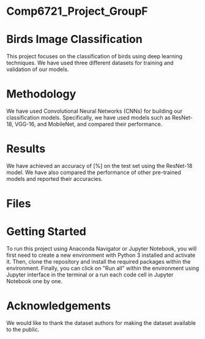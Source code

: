 # Comp6721_Project_GroupF

# Birds Image Classification

This project focuses on the classification of birds using deep learning techniques. We have used three different datasets for training and validation of our models.

# Methodology

We have used Convolutional Neural Networks (CNNs) for building our classification models. Specifically, we have used models such as ResNet-18, VGG-16, and MobileNet, and compared their performance.

# Results

We have achieved an accuracy of [%] on the test set using the ResNet-18 model. We have also compared the performance of other pre-trained models and reported their accuracies.

# Files

# Getting Started

To run this project using Anaconda Navigator or Jupyter Notebook, you will first need to create a new environment with Python 3 installed and activate it. Then, clone the repository and install the required packages within the environment. Finally, you can click on "Run all" within the environment using Jupyter interface in the terminal or a run each code cell in Jupyter Notebook one by one.


# Acknowledgements

We would like to thank the dataset authors for making the dataset available to the public.

